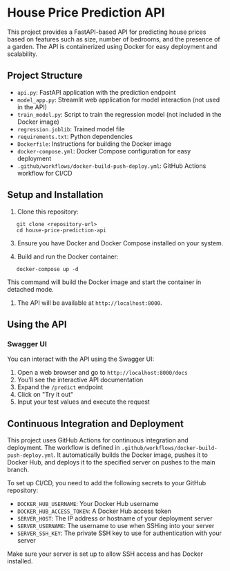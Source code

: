 # House Price Prediction API

This project provides a FastAPI-based API for predicting house prices based on features such as size, number of bedrooms, and the presence of a garden. The API is containerized using Docker for easy deployment and scalability.

## Project Structure

- `api.py`: FastAPI application with the prediction endpoint
- `model_app.py`: Streamlit web application for model interaction (not used in the API)
- `train_model.py`: Script to train the regression model (not included in the Docker image)
- `regression.joblib`: Trained model file
- `requirements.txt`: Python dependencies
- `Dockerfile`: Instructions for building the Docker image
- `docker-compose.yml`: Docker Compose configuration for easy deployment
- `.github/workflows/docker-build-push-deploy.yml`: GitHub Actions workflow for CI/CD

## Setup and Installation

1. Clone this repository:   
```
   git clone <repository-url>
   cd house-price-prediction-api
```

3. Ensure you have Docker and Docker Compose installed on your system.

4. Build and run the Docker container:   
```
   docker-compose up -d
```

   This command will build the Docker image and start the container in detached mode.

1. The API will be available at `http://localhost:8000`.

## Using the API

### Swagger UI

You can interact with the API using the Swagger UI:

1. Open a web browser and go to `http://localhost:8000/docs`
2. You'll see the interactive API documentation
3. Expand the `/predict` endpoint
4. Click on "Try it out"
5. Input your test values and execute the request

## Continuous Integration and Deployment

This project uses GitHub Actions for continuous integration and deployment. The workflow is defined in `.github/workflows/docker-build-push-deploy.yml`. It automatically builds the Docker image, pushes it to Docker Hub, and deploys it to the specified server on pushes to the main branch.

To set up CI/CD, you need to add the following secrets to your GitHub repository:

- `DOCKER_HUB_USERNAME`: Your Docker Hub username
- `DOCKER_HUB_ACCESS_TOKEN`: A Docker Hub access token
- `SERVER_HOST`: The IP address or hostname of your deployment server
- `SERVER_USERNAME`: The username to use when SSHing into your server
- `SERVER_SSH_KEY`: The private SSH key to use for authentication with your server

Make sure your server is set up to allow SSH access and has Docker installed.
